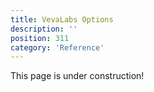 ```yaml
---
title: VevaLabs Options
description: ''
position: 311
category: 'Reference'
---
```


<alert type="warning">
This page is under construction!
</alert>